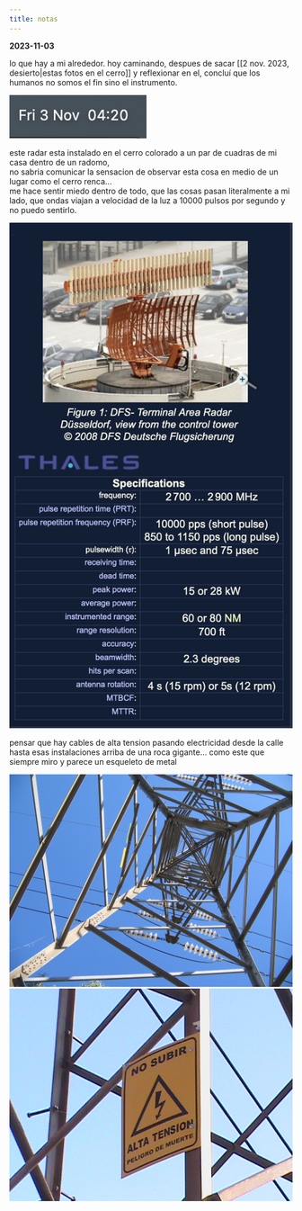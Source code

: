 ```yaml
---
title: notas
---
```


**2023-11-03**

lo que hay a mi alrededor. 
hoy caminando, despues de sacar [[2 nov. 2023, desierto|estas fotos en el cerro]] y reflexionar en el, concluí que los humanos no somos el fin sino el instrumento.

![](Screen%20Shot%202023-11-03%20at%2004.20.42.png)

este radar esta instalado en el cerro colorado a un par de cuadras de mi casa dentro de un radomo,  
no sabria comunicar la sensacion de observar esta cosa en medio de un lugar como el cerro renca...  
me hace sentir miedo dentro de todo, que las cosas pasan literalmente a mi lado, que ondas viajan a velocidad de la luz a 10000 pulsos por segundo y no puedo sentirlo.  

![](Screen%20Shot%202023-11-03%20at%2004.21.21.png)

pensar que hay cables de alta tension pasando electricidad desde la calle hasta esas instalaciones arriba de una roca gigante... como este que siempre miro y parece un esqueleto de metal

![](IMG_2708.jpg)
![](DSC05314.jpg)